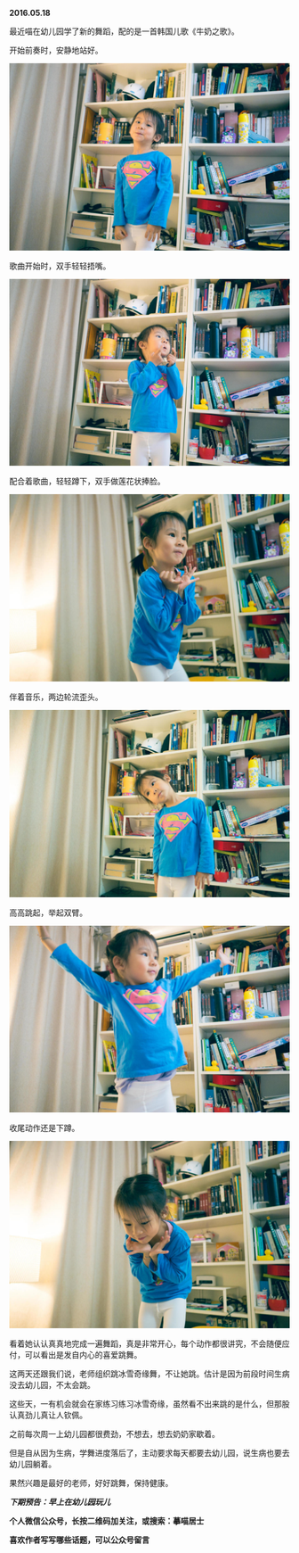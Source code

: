 
          
            
**2016.05.18**

最近喵在幼儿园学了新的舞蹈，配的是一首韩国儿歌《牛奶之歌》。

开始前奏时，安静地站好。




![](img/51001-73e21226dc8f8b70.jpg)




歌曲开始时，双手轻轻捂嘴。




![](img/51001-e648377be40e197d.jpg)




配合着歌曲，轻轻蹲下，双手做莲花状捧脸。




![](img/51001-1256c932a12180a4.jpg)




伴着音乐，两边轮流歪头。




![](img/51001-9a8d4b29fa8c8e2c.jpg)




高高跳起，举起双臂。




![](img/51001-374aa5c30701607a.jpg)




收尾动作还是下蹲。




![](img/51001-01f4b5ebf0f471cf.jpg)




看着她认认真真地完成一遍舞蹈，真是非常开心，每个动作都很讲究，不会随便应付，可以看出是发自内心的喜爱跳舞。

这两天还跟我们说，老师组织跳冰雪奇缘舞，不让她跳。估计是因为前段时间生病没去幼儿园，不太会跳。

这些天，一有机会就会在家练习练习冰雪奇缘，虽然看不出来跳的是什么，但那股认真劲儿真让人钦佩。

之前每次周一上幼儿园都很费劲，不想去，想去奶奶家歇着。

但是自从因为生病，学舞进度落后了，主动要求每天都要去幼儿园，说生病也要去幼儿园躺着。

果然兴趣是最好的老师，好好跳舞，保持健康。


***下期预告：早上在幼儿园玩儿***


**个人微信公众号，长按二维码加关注，或搜索：摹喵居士**

**喜欢作者写写哪些话题，可以公众号留言**




          
        